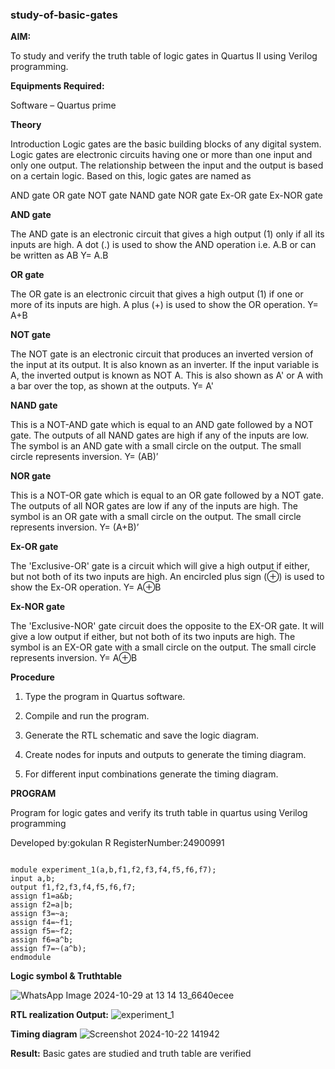
### study-of-basic-gates

**AIM:** 

To study and verify the truth table of logic gates in Quartus II using Verilog programming.

**Equipments Required:**

Software – Quartus prime 

**Theory**

Introduction Logic gates are the basic building blocks of any digital system. Logic gates are electronic circuits having one or more than one input and only one output. The relationship between the input and the output is based on a certain logic. Based on this, logic gates are named as

AND gate OR gate NOT gate NAND gate NOR gate Ex-OR gate Ex-NOR gate

**AND gate**

The AND gate is an electronic circuit that gives a high output (1) only if all its inputs are high. A dot (.) is used to show the AND operation i.e. A.B or can be written as AB
Y= A.B

**OR gate** 

The OR gate is an electronic circuit that gives a high output (1) if one or more of its inputs are high. A plus (+) is used to show the OR operation.
Y= A+B

**NOT gate**

The NOT gate is an electronic circuit that produces an inverted version of the input at its output. It is also known as an inverter. If the input variable is A, the inverted output is known as NOT A. This is also shown as A' or A with a bar over the top, as shown at the outputs.
Y= A'

**NAND gate**

This is a NOT-AND gate which is equal to an AND gate followed by a NOT gate. The outputs of all NAND gates are high if any of the inputs are low. The symbol is an AND gate with a small circle on the output. The small circle represents inversion.
Y= (AB)’

**NOR gate**

This is a NOT-OR gate which is equal to an OR gate followed by a NOT gate. The outputs of all NOR gates are low if any of the inputs are high. The symbol is an OR gate with a small circle on the output. The small circle represents inversion.
Y= (A+B)’

**Ex-OR gate**

The 'Exclusive-OR' gate is a circuit which will give a high output if either, but not both of its two inputs are high. An encircled plus sign (⊕) is used to show the Ex-OR operation.
Y= A⊕B

**Ex-NOR gate**

The 'Exclusive-NOR' gate circuit does the opposite to the EX-OR gate. It will give a low output if either, but not both of its two inputs are high. The symbol is an EX-OR gate with a small circle on the output. The small circle represents inversion.
Y= A⊕B

**Procedure** 

1.	Type the program in Quartus software.

2.	Compile and run the program.

3.	Generate the RTL schematic and save the logic diagram.

4.	Create nodes for inputs and outputs to generate the timing diagram.

5.	For different input combinations generate the timing diagram.


**PROGRAM**

Program for logic gates and verify its truth table in quartus using Verilog programming

 Developed by:gokulan R RegisterNumber:24900991
 ```

module experiment_1(a,b,f1,f2,f3,f4,f5,f6,f7);
input a,b;
output f1,f2,f3,f4,f5,f6,f7;
assign f1=a&b;
assign f2=a|b;
assign f3=~a;
assign f4=~f1;
assign f5=~f2;
assign f6=a^b;
assign f7=~(a^b);
endmodule
```
 
**Logic symbol & Truthtable**

![WhatsApp Image 2024-10-29 at 13 14 13_6640ecee](https://github.com/user-attachments/assets/c557e78c-fcfd-46a2-9d92-ffe781785eb8)


**RTL realization Output:**
![experiment_1](https://github.com/user-attachments/assets/871c853b-eb38-4b83-94fa-71af7e215409)

**Timing diagram**
![Screenshot 2024-10-22 141942](https://github.com/user-attachments/assets/69c006d4-66fb-439f-9223-a4a14e8a1261)


**Result:**
Basic gates are studied and truth table are verified


